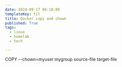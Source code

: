 ```yaml
---
date: 2024-09-17 06:18:09
templateKey: til
title: Docker copy and chown
published: True
tags:
  - linux
  - homelab
  - tech

---
```


COPY --chown=myuser:mygroup source-file target-file
